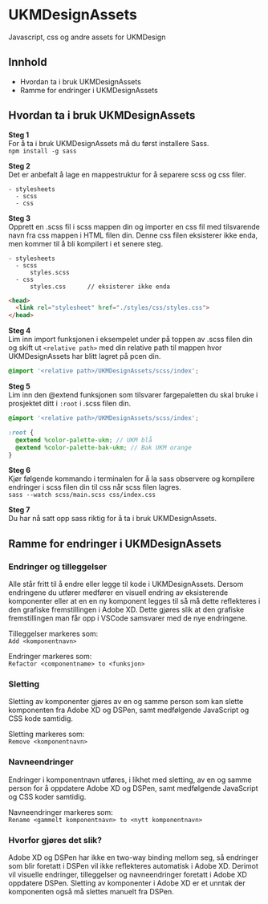 # UKMDesignAssets
Javascript, css og andre assets for UKMDesign

## Innhold
- Hvordan ta i bruk UKMDesignAssets
- Ramme for endringer i UKMDesignAssets
## Hvordan ta i bruk UKMDesignAssets
**Steg 1**\
For å ta i bruk UKMDesignAssets må du først installere Sass.\
`npm install -g sass`

**Steg 2**\
Det er anbefalt å lage en mappestruktur for å separere scss og css filer.
```
- stylesheets
  - scss
  - css
```

**Steg 3**\
Opprett en .scss fil i scss mappen din og importer en css fil med tilsvarende navn fra css mappen i HTML filen din. Denne css filen eksisterer ikke enda, men kommer til å bli kompilert i et senere steg.

```
- stylesheets
  - scss
      styles.scss
  - css
      styles.css      // eksisterer ikke enda
```
```html
<head>
  <link rel="stylesheet" href="./styles/css/styles.css">
</head>
```

**Steg 4**\
Lim inn import funksjonen i eksempelet under på toppen av .scss filen din og skift ut `<relative path>` med din relative path til mappen hvor UKMDesignAssets har blitt lagret på pcen din.
```scss
@import '<relative path>/UKMDesignAssets/scss/index';
```

**Steg 5**\
Lim inn den @extend funksjonen som tilsvarer fargepaletten du skal bruke i prosjektet ditt i `:root` i .scss filen din.
```scss
@import '<relative path>/UKMDesignAssets/scss/index';

:root {
  @extend %color-palette-ukm; // UKM blå
  @extend %color-palette-bak-ukm; // Bak UKM orange
}
```

**Steg 6**\
Kjør følgende kommando i terminalen for å la sass observere og kompilere endringer i scss filen din til css når scss filen lagres.\
`sass --watch scss/main.scss css/index.css`

**Steg 7**\
Du har nå satt opp sass riktig for å ta i bruk UKMDesignAssets.

## Ramme for endringer i UKMDesignAssets
### Endringer og tilleggelser
Alle står fritt til å endre eller legge til kode i UKMDesignAssets. Dersom endringene du utfører medfører en visuell endring av eksisterende komponenter eller at en en ny komponent legges til så må dette reflekteres i den grafiske fremstillingen i Adobe XD. Dette gjøres slik at den grafiske fremstillingen man får opp i VSCode samsvarer med de nye endringene.

Tilleggelser markeres som:\
`Add <komponentnavn>`

Endringer markeres som:\
`Refactor <componentname> to <funksjon>`

### Sletting
Sletting av komponenter gjøres av en og samme person som kan slette komponenten fra Adobe XD og DSPen, samt medfølgende JavaScript og CSS kode samtidig.

Sletting markeres som:\
`Remove <komponentnavn>`

### Navneendringer
Endringer i komponentnavn utføres, i likhet med sletting, av en og samme person for å oppdatere Adobe XD og DSPen, samt medfølgende JavaScript og CSS koder samtidig.

Navneendringer markeres som:\
`Rename <gammelt komponentnavn> to <nytt komponentnavn>`

### Hvorfor gjøres det slik?
Adobe XD og DSPen har ikke en two-way binding mellom seg, så endringer som blir foretatt i DSPen vil ikke reflekteres automatisk i Adobe XD. Derimot vil visuelle endringer, tilleggelser og navneendringer foretatt i Adobe XD oppdatere DSPen. Sletting av komponenter i Adobe XD er et unntak der komponenten også må slettes manuelt fra DSPen.
